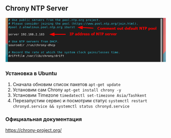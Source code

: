 ## Chrony NTP Server


![Example](images/chrony-ntp.png)



### Установка в Ubuntu
1) Сначала обновим список пакетов  ```apt-get update```
2) Установим сам Chrony ```apt-get install chrony -y```
3) Установим Timezone ```timedatectl set-timezone Asia/Tashkent```
4) Перезапустим сервис и посмотрим статус  ```systemctl restart chronyd.service && systemctl status chronyd.service```
   

### Официальная документация
https://chrony-project.org/
